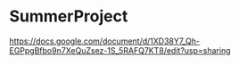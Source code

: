 # SummerProject
https://docs.google.com/document/d/1XD38Y7_Qh-EGPpgBfbo9n7XeQuZsez-1S_5RAFQ7KT8/edit?usp=sharing
